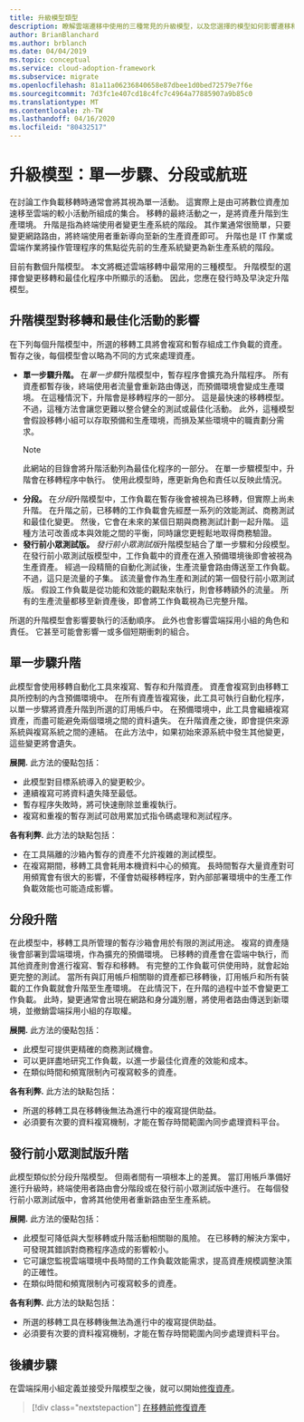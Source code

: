 ```yaml
---
title: 升級模型類型
description: 瞭解雲端遷移中使用的三種常見的升級模型，以及您選擇的模型如何影響遷移和優化程式內所顯示的活動。
author: BrianBlanchard
ms.author: brblanch
ms.date: 04/04/2019
ms.topic: conceptual
ms.service: cloud-adoption-framework
ms.subservice: migrate
ms.openlocfilehash: 81a11a06236840658e87dbee1d0bed72579e7f6e
ms.sourcegitcommit: 7d3fc1e407cd18c4fc7c4964a77885907a9b85c0
ms.translationtype: MT
ms.contentlocale: zh-TW
ms.lasthandoff: 04/16/2020
ms.locfileid: "80432517"
---
```

# <a name="promotion-models-single-step-staged-or-flight"></a>升級模型：單一步驟、分段或航班

在討論工作負載移轉時通常會將其視為單一活動。 這實際上是由可將數位資產加速移至雲端的較小活動所組成的集合。 移轉的最終活動之一，是將資產升階到生產環境。 升階是指為終端使用者變更生產系統的階段。 其作業通常很簡單，只要變更網路路由，將終端使用者重新導向至新的生產資產即可。 升階也是 IT 作業或雲端作業將操作管理程序的焦點從先前的生產系統變更為新生產系統的階段。

目前有數個升階模型。 本文將概述雲端移轉中最常用的三種模型。 升階模型的選擇會變更移轉和最佳化程序中所顯示的活動。 因此，您應在發行時及早決定升階模型。

## <a name="impact-of-promotion-model-on-migrate-and-optimize-activities"></a>升階模型對移轉和最佳化活動的影響

在下列每個升階模型中，所選的移轉工具將會複寫和暫存組成工作負載的資產。 暫存之後，每個模型會以略為不同的方式來處理資產。

- **單一步驟升階。** 在*單一步驟*升階模型中，暫存程序會擴充為升階程序。 所有資產都暫存後，終端使用者流量會重新路由傳送，而預備環境會變成生產環境。 在這種情況下，升階會是移轉程序的一部分。 這是最快速的移轉模型。 不過，這種方法會讓您更難以整合健全的測試或最佳化活動。 此外，這種模型會假設移轉小組可以存取預備和生產環境，而損及某些環境中的職責劃分需求。
  > [!NOTE]
  >此網站的目錄會將升階活動列為最佳化程序的一部分。 在單一步驟模型中，升階會在移轉程序中執行。 使用此模型時，應更新角色和責任以反映此情況。
- **分段。** 在*分段*升階模型中，工作負載在暫存後會被視為已移轉，但實際上尚未升階。 在升階之前，已移轉的工作負載會先經歷一系列的效能測試、商務測試和最佳化變更。 然後，它會在未來的某個日期與商務測試計劃一起升階。 這種方法可改善成本與效能之間的平衡，同時讓您更輕鬆地取得商務驗證。
- **發行前小眾測試版。** *發行前小眾測試版*升階模型結合了單一步驟和分段模型。 在發行前小眾測試版模型中，工作負載中的資產在進入預備環境後即會被視為生產資產。 經過一段精簡的自動化測試後，生產流量會路由傳送至工作負載。 不過，這只是流量的子集。 該流量會作為生產和測試的第一個發行前小眾測試版。 假設工作負載是從功能和效能的觀點來執行，則會移轉額外的流量。 所有的生產流量都移至新資產後，即會將工作負載視為已完整升階。

所選的升階模型會影響要執行的活動順序。 此外也會影響雲端採用小組的角色和責任。 它甚至可能會影響一或多個短期衝刺的組合。

## <a name="single-step-promotion"></a>單一步驟升階

此模型會使用移轉自動化工具來複寫、暫存和升階資產。 資產會複寫到由移轉工具所控制的內含預備環境中。 在所有資產皆複寫後，此工具可執行自動化程序，以單一步驟將資產升階到所選的訂用帳戶中。 在預備環境中，此工具會繼續複寫資產，而盡可能避免兩個環境之間的資料遺失。 在升階資產之後，即會提供來源系統與複寫系統之間的連結。 在此方法中，如果初始來源系統中發生其他變更，這些變更將會遺失。

**展開.** 此方法的優點包括：

- 此模型對目標系統導入的變更較少。
- 連續複寫可將資料遺失降至最低。
- 暫存程序失敗時，將可快速刪除並重複執行。
- 複寫和重複的暫存測試可啟用累加式指令碼處理和測試程序。

**各有利弊.** 此方法的缺點包括：

- 在工具隔離的沙箱內暫存的資產不允許複雜的測試模型。
- 在複寫期間，移轉工具會耗用本機資料中心的頻寬。 長時間暫存大量資產對可用頻寬會有很大的影響，不僅會妨礙移轉程序，對內部部署環境中的生產工作負載效能也可能造成影響。

## <a name="staged-promotion"></a>分段升階

在此模型中，移轉工具所管理的暫存沙箱會用於有限的測試用途。 複寫的資產隨後會部署到雲端環境，作為擴充的預備環境。 已移轉的資產會在雲端中執行，而其他資產則會進行複寫、暫存和移轉。 有完整的工作負載可供使用時，就會起始更完整的測試。 當所有與訂用帳戶相關聯的資產都已移轉後，訂用帳戶和所有裝載的工作負載就會升階至生產環境。 在此情況下，在升階的過程中並不會變更工作負載。 此時，變更通常會出現在網路和身分識別層，將使用者路由傳送到新環境，並撤銷雲端採用小組的存取權。

**展開.** 此方法的優點包括：

- 此模型可提供更精確的商務測試機會。
- 可以更詳盡地研究工作負載，以進一步最佳化資產的效能和成本。
- 在類似時間和頻寬限制內可複寫較多的資產。

**各有利弊.** 此方法的缺點包括：

- 所選的移轉工具在移轉後無法為進行中的複寫提供助益。
- 必須要有次要的資料複寫機制，才能在暫存時間範圍內同步處理資料平台。

## <a name="flight-promotion"></a>發行前小眾測試版升階

此模型類似於分段升階模型。 但兩者間有一項根本上的差異。 當訂用帳戶準備好進行升級時，終端使用者路由會分階段或在發行前小眾測試版中進行。 在每個發行前小眾測試版中，會將其他使用者重新路由至生產系統。

**展開.** 此方法的優點包括：

- 此模型可降低與大型移轉或升階活動相關聯的風險。 在已移轉的解決方案中，可發現其錯誤對商務程序造成的影響較小。
- 它可讓您監視雲端環境中長時間的工作負載效能需求，提高資產規模調整決策的正確性。
- 在類似時間和頻寬限制內可複寫較多的資產。

**各有利弊.** 此方法的缺點包括：

- 所選的移轉工具在移轉後無法為進行中的複寫提供助益。
- 必須要有次要的資料複寫機制，才能在暫存時間範圍內同步處理資料平台。

## <a name="next-steps"></a>後續步驟

在雲端採用小組定義並接受升階模型之後，就可以開始[修復資產](./remediate.md)。

> [!div class="nextstepaction"]
> [在移轉前修復資產](./remediate.md)
